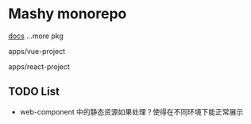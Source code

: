 # Mashy monorepo

[docs](./packages/docs)
...more pkg

apps/vue-project

apps/react-project

## TODO List

- web-component 中的静态资源如果处理？使得在不同环境下能正常展示
